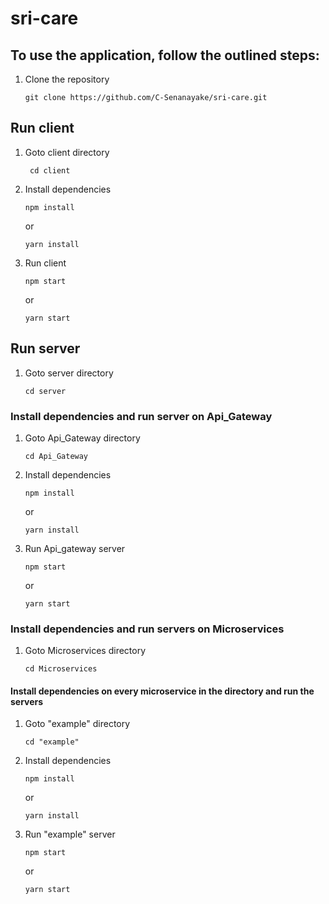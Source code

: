 # sri-care
## To use the application, follow the outlined steps:
1. Clone the repository
   ```console
   git clone https://github.com/C-Senanayake/sri-care.git
   ```

## Run client
1. Goto client directory
   ```console
    cd client
   ```
2. Install dependencies
   ```console
   npm install
   ```
   or
   
   ```console
   yarn install
   ```
3. Run client
   ```console
   npm start
   ```
   or
   
   ```console
   yarn start
   ```

## Run server
1. Goto server directory
   ```console
   cd server
   ```
### Install dependencies and run server on Api_Gateway
1. Goto Api_Gateway directory
   ```console
   cd Api_Gateway
   ```
2. Install dependencies
   ```console
   npm install
   ```
   or
   
   ```console
   yarn install
   ```
3. Run Api_gateway server
   ```console
   npm start
   ```
   or
   
   ```console
   yarn start
   ```
### Install dependencies and run servers on Microservices
1. Goto Microservices directory
   ```console
   cd Microservices
   ```
#### Install dependencies on every microservice in the directory and run the servers
1. Goto "example" directory
   ```console
   cd "example"
   ```
2. Install dependencies
   ```console
   npm install
   ```
   or
   
   ```console
   yarn install
   ```
3. Run "example" server
   ```console
   npm start
   ```
   or
   
   ```console
   yarn start
   ```
   
